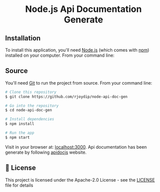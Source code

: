 
<h1 align="center">
    Node.js Api Documentation Generate
</h1>

## Installation

To install this application, you'll need [Node.js](https://nodejs.org/en/download/) (which comes with [npm](http://npmjs.com)) installed on your computer. From your command line:

## Source

You'll need [Git](https://git-scm.com) to run the project from source. From your command line:

```bash
# Clone this repository
$ git clone https://github.com/rjoydip/node-api-doc-gen

# Go into the repository
$ cd node-api-doc-gen

# Install dependencies
$ npm install

# Run the app
$ npm start
```

Visit in your browser at: [localhost:3000](http://localhost:3000/doc). Api documentation has been generate by following [apidocjs](http://apidocjs.com) website.

## 🎫 License

This project is licensed under the Apache-2.0 License - see the [LICENSE](LICENSE) file for details